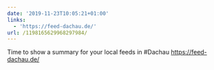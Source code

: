 ```yaml
---
date: '2019-11-23T10:05:21+01:00'
links:
  - 'https://feed-dachau.de/'
url: /1198165629968297984/
---
```

Time to show a summary for your local feeds in #Dachau https://feed-dachau.de/
